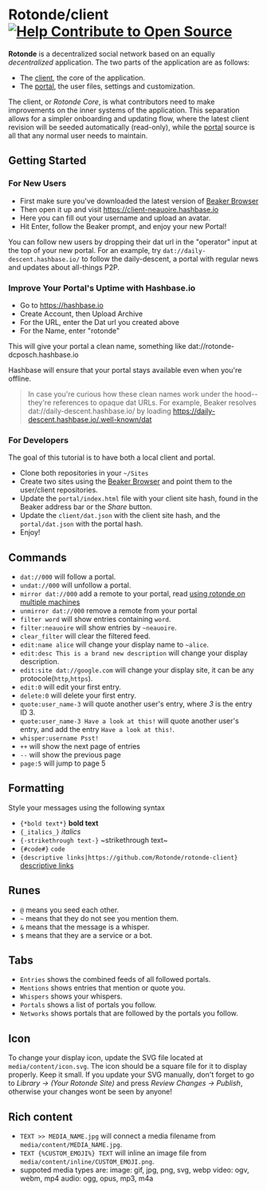 # Rotonde/client [![Help Contribute to Open Source](https://www.codetriage.com/rotonde/rotonde-client/badges/users.svg)](https://www.codetriage.com/rotonde/rotonde-client)

**Rotonde** is a decentralized social network based on an equally *decentralized* application. The two parts of the application are as follows:

- The [client](https://github.com/Rotonde/rotonde-client), the core of the application.
- The [portal](https://github.com/Rotonde/rotonde-portal), the user files, settings and customization.

The client, or *Rotonde Core*, is what contributors need to make improvements on the inner systems of the application. This separation allows for a simpler onboarding and updating flow, where the latest client revision will be seeded automatically (read-only), while the [portal](https://github.com/Rotonde/rotonde-portal) source is all that any normal user needs to maintain.

## Getting Started

### For New Users

- First make sure you've downloaded the latest version of [Beaker Browser][]
- Then open it up and visit https://client-neauoire.hashbase.io
- Here you can fill out your username and upload an avatar.
- Hit Enter, follow the Beaker prompt, and enjoy your new Portal!

You can follow new users by dropping their dat url in the "operator" input at the top of your new portal. For an example, try `dat://daily-descent.hashbase.io/` to follow the daily-descent, a portal with regular news and updates about all-things P2P.

[Beaker Browser]: https://beakerbrowser.com

### Improve Your Portal's Uptime with Hashbase.io

- Go to https://hashbase.io
- Create Account, then Upload Archive
- For the URL, enter the Dat url you created above
- For the Name, enter "rotonde"

This will give your portal a clean name, something like dat://rotonde-dcposch.hashbase.io

Hashbase will ensure that your portal stays available even when you're offline.

> In case you're curious how these clean names work under the hood--they're references to opaque dat URLs. For example, Beaker resolves dat://daily-descent.hashbase.io/ by loading https://daily-descent.hashbase.io/.well-known/dat

### For Developers

The goal of this tutorial is to have both a local client and portal.

- Clone both repositories in your `~/Sites`
- Create two sites using the [Beaker Browser](https://beakerbrowser.com) and point them to the user/client repositories.
- Update the `portal/index.html` file with your client site hash, found in the Beaker address bar or the *Share* button.
- Update the `client/dat.json` with the client site hash, and the `portal/dat.json` with the portal hash.
- Enjoy!

## Commands

- `dat://000` will follow a portal.
- `undat://000` will unfollow a portal.
- `mirror dat://000` add a remote to your portal, read [using rotonde on multiple machines](https://github.com/Rotonde/rotonde-client/pull/159)
- `unmirror dat://000` remove a remote from your portal
- `filter word` will show entries containing `word`.
- `filter:neauoire` will show entries by `~neauoire`.
- `clear_filter` will clear the filtered feed.
- `edit:name alice` will change your display name to `~alice`.
- `edit:desc This is a brand new description` will change your display description.
- `edit:site dat://google.com` will change your display site, it can be any protocole(`http`,`https`).
- `edit:0` will edit your first entry.
- `delete:0` will delete your first entry.
- `quote:user_name-3` will quote another user's entry, where *3* is the entry ID 3.
- `quote:user_name-3 Have a look at this!` will quote another user's entry, and add the entry `Have a look at this!`.
- `whisper:username Psst!`
- `++` will show the next page of entries
- `--` will show the previous page
- `page:5` will jump to page 5

## Formatting
Style your messages using the following syntax
- `{*bold text*}` **bold text**
- `{_italics_}` *italics*
- `{-strikethrough text-}` ~strikethrough text~
- `{#code#}` `code`
- `{descriptive links|https://github.com/Rotonde/rotonde-client}` [descriptive links](https://github.com/Rotonde/rotonde-client)


## Runes

- `@` means you seed each other.
- `~` means that they do not see you mention them.
- `&` means that the message is a whisper.
- `$` means that they are a service or a bot.

## Tabs

- `Entries` shows the combined feeds of all followed portals.
- `Mentions` shows entries that mention or quote you.
- `Whispers` shows your whispers.
- `Portals` shows a list of portals you follow.
- `Networks` shows portals that are followed by the portals you follow.

## Icon

To change your display icon, update the SVG file located at `media/content/icon.svg`. The icon should be a square file for it to display properly. Keep it small. If you update your SVG manually, don't forget to go to *Library -> (Your Rotonde Site)* and press *Review Changes -> Publish*, otherwise your changes wont be seen by anyone!

## Rich content

- `TEXT >> MEDIA_NAME.jpg` will connect a media filename from `media/content/MEDIA_NAME.jpg`.
- `TEXT {%CUSTOM_EMOJI%} TEXT` will inline an image file from `media/content/inline/CUSTOM_EMOJI.png`.
- suppoted media types are:
image: gif, jpg, png, svg, webp
video: ogv, webm, mp4
audio: ogg, opus, mp3, m4a
